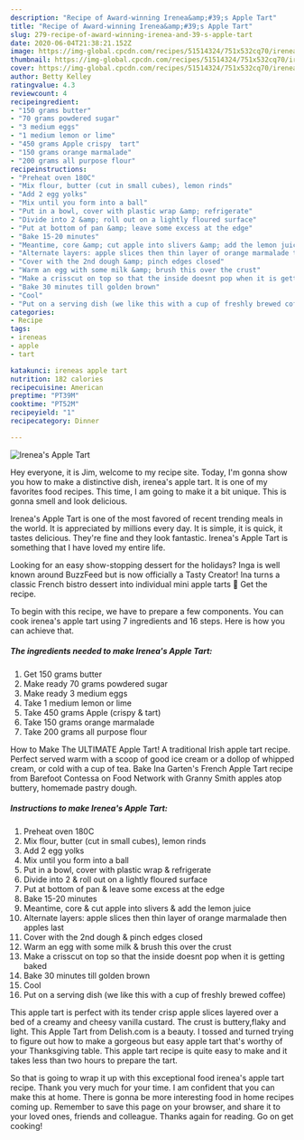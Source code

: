 ```yaml
---
description: "Recipe of Award-winning Irenea&amp;#39;s Apple Tart"
title: "Recipe of Award-winning Irenea&amp;#39;s Apple Tart"
slug: 279-recipe-of-award-winning-irenea-and-39-s-apple-tart
date: 2020-06-04T21:38:21.152Z
image: https://img-global.cpcdn.com/recipes/51514324/751x532cq70/ireneas-apple-tart-recipe-main-photo.jpg
thumbnail: https://img-global.cpcdn.com/recipes/51514324/751x532cq70/ireneas-apple-tart-recipe-main-photo.jpg
cover: https://img-global.cpcdn.com/recipes/51514324/751x532cq70/ireneas-apple-tart-recipe-main-photo.jpg
author: Betty Kelley
ratingvalue: 4.3
reviewcount: 4
recipeingredient:
- "150 grams butter"
- "70 grams powdered sugar"
- "3 medium eggs"
- "1 medium lemon or lime"
- "450 grams Apple crispy  tart"
- "150 grams orange marmalade"
- "200 grams all purpose flour"
recipeinstructions:
- "Preheat oven 180C"
- "Mix flour, butter (cut in small cubes), lemon rinds"
- "Add 2 egg yolks"
- "Mix until you form into a ball"
- "Put in a bowl, cover with plastic wrap &amp; refrigerate"
- "Divide into 2 &amp; roll out on a lightly floured surface"
- "Put at bottom of pan &amp; leave some excess at the edge"
- "Bake 15-20 minutes"
- "Meantime, core &amp; cut apple into slivers &amp; add the lemon juice"
- "Alternate layers: apple slices then thin layer of orange marmalade then apples last"
- "Cover with the 2nd dough &amp; pinch edges closed"
- "Warm an egg with some milk &amp; brush this over the crust"
- "Make a crisscut on top so that the inside doesnt pop when it is getting baked"
- "Bake 30 minutes till golden brown"
- "Cool"
- "Put on a serving dish (we like this with a cup of freshly brewed coffee)"
categories:
- Recipe
tags:
- ireneas
- apple
- tart

katakunci: ireneas apple tart 
nutrition: 182 calories
recipecuisine: American
preptime: "PT39M"
cooktime: "PT52M"
recipeyield: "1"
recipecategory: Dinner

---
```



![Irenea&#39;s Apple Tart](https://img-global.cpcdn.com/recipes/51514324/751x532cq70/ireneas-apple-tart-recipe-main-photo.jpg)

Hey everyone, it is Jim, welcome to my recipe site. Today, I'm gonna show you how to make a distinctive dish, irenea&#39;s apple tart. It is one of my favorites food recipes. This time, I am going to make it a bit unique. This is gonna smell and look delicious.

Irenea&#39;s Apple Tart is one of the most favored of recent trending meals in the world. It is appreciated by millions every day. It is simple, it is quick, it tastes delicious. They're fine and they look fantastic. Irenea&#39;s Apple Tart is something that I have loved my entire life.

Looking for an easy show-stopping dessert for the holidays? Inga is well known around BuzzFeed but is now officially a Tasty Creator! Ina turns a classic French bistro dessert into individual mini apple tarts 🍎 Get the recipe.


To begin with this recipe, we have to prepare a few components. You can cook irenea&#39;s apple tart using 7 ingredients and 16 steps. Here is how you can achieve that.

##### The ingredients needed to make Irenea&#39;s Apple Tart:

1. Get 150 grams butter
1. Make ready 70 grams powdered sugar
1. Make ready 3 medium eggs
1. Take 1 medium lemon or lime
1. Take 450 grams Apple (crispy &amp; tart)
1. Take 150 grams orange marmalade
1. Take 200 grams all purpose flour


How to Make The ULTIMATE Apple Tart! A traditional Irish apple tart recipe. Perfect served warm with a scoop of good ice cream or a dollop of whipped cream, or cold with a cup of tea. Bake Ina Garten&#39;s French Apple Tart recipe from Barefoot Contessa on Food Network with Granny Smith apples atop buttery, homemade pastry dough. 

##### Instructions to make Irenea&#39;s Apple Tart:

1. Preheat oven 180C
1. Mix flour, butter (cut in small cubes), lemon rinds
1. Add 2 egg yolks
1. Mix until you form into a ball
1. Put in a bowl, cover with plastic wrap &amp; refrigerate
1. Divide into 2 &amp; roll out on a lightly floured surface
1. Put at bottom of pan &amp; leave some excess at the edge
1. Bake 15-20 minutes
1. Meantime, core &amp; cut apple into slivers &amp; add the lemon juice
1. Alternate layers: apple slices then thin layer of orange marmalade then apples last
1. Cover with the 2nd dough &amp; pinch edges closed
1. Warm an egg with some milk &amp; brush this over the crust
1. Make a crisscut on top so that the inside doesnt pop when it is getting baked
1. Bake 30 minutes till golden brown
1. Cool
1. Put on a serving dish (we like this with a cup of freshly brewed coffee)


This apple tart is perfect with its tender crisp apple slices layered over a bed of a creamy and cheesy vanilla custard. The crust is buttery,flaky and light. This Apple Tart from Delish.com is a beauty. I tossed and turned trying to figure out how to make a gorgeous but easy apple tart that&#39;s worthy of your Thanksgiving table. This apple tart recipe is quite easy to make and it takes less than two hours to prepare the tart. 

So that is going to wrap it up with this exceptional food irenea&#39;s apple tart recipe. Thank you very much for your time. I am confident that you can make this at home. There is gonna be more interesting food in home recipes coming up. Remember to save this page on your browser, and share it to your loved ones, friends and colleague. Thanks again for reading. Go on get cooking!
